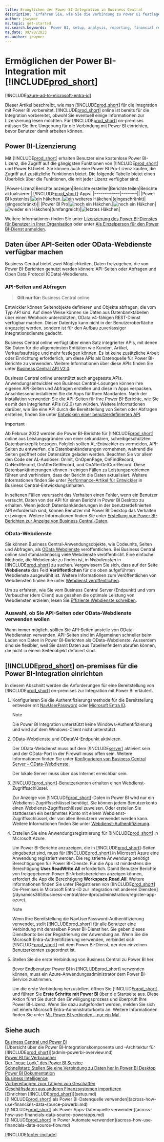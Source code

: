 ```yaml
---
title: Ermöglichen der Power BI-Integration in Business Central
description: 'Erfahren Sie, wie Sie die Verbindung zu Power BI festlegen. Mit Power BI-Berichten können Sie Insights, Business Intelligence und KPIs aus Ihren Business Central-Daten erhalten.'
author: jswymer
ms.topic: get-started
ms.search.keywords: 'Power BI, setup, analysis, reporting, financial report, business intelligence, KPI'
ms.date: 09/28/2023
ms.author: jswymer
---
```

# Ermöglichen der Power BI-Integration mit [!INCLUDE[prod_short](includes/prod_short.md)]

[!INCLUDE[azure-ad-to-microsoft-entra-id](~/../shared-content/shared/azure-ad-to-microsoft-entra-id.md)]

Dieser Artikel beschreibt, wie man [!INCLUDE[prod_short](includes/prod_short.md)] für die Integration mit Power BI vorbereitet. [!INCLUDE[prod_short](includes/prod_short.md)] online ist bereits für die Integration vorbereitet, obwohl Sie eventuell einige Informationen zur Lizenzierung lesen möchten. Für [!INCLUDE[prod_short](includes/prod_short.md)] on-premises müssen Sie Ihre Umgebung für die Verbindung mit Power BI einrichten, bevor Benutzer damit arbeiten können.

## <a name="license"></a>Power BI-Lizenzierung

Mit [!INCLUDE[prod_short](includes/prod_short.md)] erhalten Benutzer eine kostenlose Power BI-Lizenz, die Zugriff auf die gängigsten Funktionen von [!INCLUDE[prod_short](includes/prod_short.md)] und Power BI bietet. Sie können auch eine Power BI Pro-Lizenz kaufen, die Zugriff auf zusätzliche Funktionen bietet. Die folgende Tabelle bietet einen Überblick über die Funktionen, die mit jeder Lizenz verfügbar sind.

|Power-Lizenz|Berichte anzeigen|Berichte erstellen|Berichte teilen|Berichte aktualisieren| [!INCLUDE[prod_short](includes/prod_short.md)]-Apps|
|-------------|--------||
|Power BI kostenlos|![ein häkchen.](media/check.png)|![ein weiteres Häkchen](media/check.png)|(eingeschränkt)|(eingeschränkt)||
|Power BI Pro|![noch ein Häkchen.](media/check.png)|![noch ein Häkchen](media/check.png)|![wieder ein Häkchen](media/check.png)|(umfangreich)|![letztes Häkchen](media/check.png)|

Weitere Informationen finden Sie unter [Lizenzierung des Power BI-Dienstes für Benutzer in Ihrer Organisation](/power-bi/admin/service-admin-licensing-organization) oder unter [Als Einzelperson für den Power BI-Dienst anmelden](/power-bi/fundamentals/service-self-service-signup-for-power-bi).

## <a name="exposedata"></a>Daten über API-Seiten oder OData-Webdienste verfügbar machen

Business Central bietet zwei Möglichkeiten, Daten freizugeben, die von Power BI-Berichten genutzt werden können: API-Seiten oder Abfragen und Open Data Protocol (OData)-Webdienste.

### API-Seiten und Abfragen

> **Gilt nur für:** Business Central online

Entwickler können Seitenobjekte definieren und Objekte abfragen, die vom Typ *API* sind. Auf diese Weise können sie Daten aus Datenbanktabellen über einen Webhook-unterstützten, OData v4-fähigen REST-Dienst verfügbar machen. Dieser Datentyp kann nicht in der Benutzeroberfläche angezeigt werden, sondern ist für den Aufbau zuverlässiger Integrationsdienste gedacht.

Business Central online verfügt über einen Satz integrierter APIs, mit denen Sie Daten für die allgemeinsten Entitäten wie Kunden, Artikel, Verkaufsaufträge und mehr festlegen können. Es ist keine zusätzliche Arbeit oder Einrichtung erforderlich, um diese APIs als Datenquelle für Power BI-Berichte zu verwenden. Weitere Informationen über diese APIs finden Sie unter [Business Central API V2.0](/dynamics365/business-central/dev-itpro/api-reference/v2.0/).

Business Central online unterstützt auch angepasste APIs. Anwendungsentwickler von Business Central-Lösungen können ihre eigenen API-Seiten und Abfragen erstellen und diese in Apps verpacken. Anschliessend installieren Sie die Apps für Ihren Mandanten. Nach der Installation verwenden Sie die API-Seiten für Ihre Power BI-Berichte, wie Sie es mit den integrierten APIs (v2.0) tun würden. Weitere Informationen darüber, wie Sie eine API durch die Bereitstellung von Seiten oder Abfragen erstellen, finden Sie unter [Entwickeln einer benutzerdefinierten API](/dynamics365/business-central/dev-itpro/developer/devenv-develop-custom-api).

> [!IMPORTANT]
> Ab Februar 2022 werden die Power BI-Berichte für [!INCLUDE[prod_short](includes/prod_short.md)] online aus Leistungsgründen von einer sekundären, schreibgeschützten Datenbankreplik bezogen. Folglich sollten AL-Entwickler es vermeiden, API-Seiten zu entwerfen, die Datenbankänderungen vornehmen, während die Seiten geöffnet oder Datensätze geladen werden. Beachten Sie vor allem den Code der AL-Auslöser: OnInit, OnOpenPage, OnFindRecord, OnNextRecord, OnAfterGetRecord, und OnAfterGetCurrRecord. Diese Datenbankänderungen können in einigen Fällen zu Leistungsproblemen führen und verhindern, dass der Bericht die Daten aktualisiert. Weitere Informationen finden Sie unter [Performance-Artikel für Entwickler](/dynamics365/business-central/dev-itpro/performance/performance-developer?branch=main#writing-efficient-web-services) in Business Central-Entwicklungsinhalten.
>
> In seltenen Fällen verursacht das Verhalten einen Fehler, wenn ein Benutzer versucht, Daten von der API für einen Bericht in Power BI Desktop zu erhalten. Wenn jedoch Datenbankänderungen in der benutzerdefinierten API erforderlich sind, können Benutzer mit Power BI Desktop das Verhalten erzwingen. Weitere Informationen finden Sie unter [Erstellung von Power BI-Berichten zur Anzeige von Business Central-Daten](across-how-use-financials-data-source-powerbi.md#fixing-problems).

### OData-Webdienste

Sie können Business Central-Anwendungsobjekte, wie Codeunits, Seiten und Abfragen, als [OData Webdienste](/dynamics365/business-central/dev-itpro/webservices/odata-web-services) veröffentlichen. Bei Business Central online sind standardmässig viele Webdienste veröffentlicht. Eine einfache Methode, die Webdienste zu finden ist, in *Webdiensten* in [!INCLUDE[prod_short](includes/prod_short.md)] zu suchen. Vergewissern Sie sich, dass auf der Seite **Webdienste** das Feld **Veröffentlichen** für die oben aufgeführten Webdienste ausgewählt ist. Weitere Informationen zum Veröffentlichen von Webdiensten finden Sie unter [Webdienst veröffentlichen](across-how-publish-web-service.md).

Um zu erfahren, wie Sie vom Business Central Server (Endpunkt) und vom Verbaucher (dem Client) aus gesehen die optimale Leistung von Webdiensten erzielen, lesen Sie [Effiziente Webdienste schreiben](/dynamics365/business-central/dev-itpro/performance/performance-developer#writing-efficient-web-services).

### Auswahl, ob Sie API-Seiten oder OData-Webdienste verwenden wollen

Wann immer möglich, sollten Sie API-Seiten anstelle von OData-Webdiensten verwenden. API-Seiten sind im Allgemeinen schneller beim Laden von Daten in Power BI-Berichten als OData-Webdienste. Ausserdem sind sie flexibler, weil Sie damit Daten aus Tabellenfeldern abrufen können, die nicht in einem Seitenobjekt definiert sind.

## <a name="setup"></a>[!INCLUDE[prod_short](includes/prod_short.md)] on-premises für die Power BI-Integration einrichten

In diesem Abschnitt werden die Anforderungen für eine Bereitstellung von [!INCLUDE[prod_short](includes/prod_short.md)] on-premises zur Integration mit Power BI erläutert.

1. Konfigurieren Sie die Authentifizierungsmethode für die Bereitstellung entweder mit [NavUserPassword](/dynamics365/business-central/dev-itpro/administration/authenticating-users-with-navuserpassword) oder [Microsoft Entra ID](/dynamics365/business-central/dev-itpro/administration/authenticating-users-with-azure-ad-overview).  
    
    > [!NOTE]
    > Die Power BI Integration unterstützt keine Windows-Authentifizierung und wird auf dem Windows-Client nicht unterstützt.

2. OData-Webdienste und ODataV4-Endpunkt aktivieren.

    Der OData-Webdienst muss auf dem [!INCLUDE[server](includes/server.md)] aktiviert sein und der OData-Port in der Firewall muss offen sein. Weitere Informationen finden Sie unter [Konfigurieren von Business Central Server – OData-Webdienste](/dynamics365/business-central/dev-itpro/administration/configure-server-instance#ODataServices).

    Der lokale Server muss über das Internet erreichbar sein.

3. [!INCLUDE[prod_short](includes/prod_short.md)]-Benutzerkonten erhalten einen Webdienst-Zugriffsschlüssel.

    Zur Anzeige von [!INCLUDE[prod_short](includes/prod_short.md)]-Daten in Power BI wird nur ein Webdienst-Zugriffsschlüssel benötigt. Sie können jedem Benutzerkonto einen Webdienst-Zugriffsschlüssel zuweisen. Oder erstellen Sie stattdessen ein bestimmtes Konto mit einem Webdienst-Zugriffsschlüssel, der von allen Benutzern verwendet werden kann. Weitere Informationen finden Sie unter [Webdienst-Authentifizierung](/dynamics365/business-central/dev-itpro/webservices/web-services-authentication#generate-a-web-service-access-key).

    <!--
    > [!IMPORTANT]
    > With [!INCLUDE[prod_short](../developer/includes/prod_short.md)] online, the use of access keys (Basic Auth) for web service authentication is [deprecated](/dynamics365/business-central/dev-itpro/upgrade/deprecated-features-w1#accesskeys). We recommend that you use OAuth2 instead. For more information, see [Use OAuth to Authorize Business Central Web Services](/dynamics365/business-central/dev-itpro/webservices/authenticate-web-services-using-oauth).-->

4. Erstellen Sie eine Anwendungsregistrierung für [!INCLUDE[prod_short](includes/prod_short.md)] in Microsoft Azure.

    Um Power BI-Berichte anzuzeigen, die in [!INCLUDE[prod_short](includes/prod_short.md)]-Seiten eingebettet sind, muss für [!INCLUDE[prod_short](includes/prod_short.md)] in Microsoft Azure eine Anwendung registriert werden. Die registrierte Anwendung benötigt Berechtigungen für Power BI-Dienste. Für die App ist mindestens die Berechtigung **User.ReadWrite.All** erforderlich. Damit Benutzer Berichte von freigegebenen Power BI-Arbeitsbereichen anzeigen können, erfordert die App die Berechtigung **Workspace.Read.All**. Weitere Informationen finden Sie unter [Registrieren von [!INCLUDE[prod_short](includes/prod_short.md)] On-Premises in Microsoft Entra-ID zur Integration mit anderen Diensten](/dynamics365/business-central/dev-itpro/administration/register-app-azure).

    > [!NOTE]
    > Wenn Ihre Bereitstellung die NavUserPassword-Authentifizierung verwendet, stellt [!INCLUDE[prod_short](includes/prod_short.md)] für alle Benutzer eine Verbindung mit demselben Power BI-Dienst her. Sie geben dieses Dienstkonto bei der Registrierung der Anwendung an. Wenn Sie die Microsoft Entra-Authentifizierung verwenden, verbindet sich [!INCLUDE[prod_short](includes/prod_short.md)] mit dem Power BI-Dienst, der den einzelnen Benutzerkonten zugeordnet ist.

    <!-- Windows authentication can also be used but you can't get data from BC in Power BI -->
5. Stellen Sie die erste Verbindung von Business Central zu Power BI her.

    Bevor Endbenutzer Power BI in [!INCLUDE[prod_short](includes/prod_short.md)] verwenden können, muss ein Azure-Anwendungsadministrator dem Power BI-Service zustimmen.

    Um die erste Verbindung herzustellen, öffnen Sie [!INCLUDE[prod_short](includes/prod_short.md)], und führen Sie **Erste Schritte mit Power BI** über die Startseite aus. Diese Aktion führt Sie durch den Einwilligungsprozess und überprüft Ihre Power BI-Lizenz. Wenn Sie dazu aufgefordert werden, melden Sie sich mit einem Microsoft Entra-Administratorkonto an. Weitere Informationen finden Sie unter [Mit Power BI verbinden – nur ein Mal](across-working-with-powerbi.md#connect).

## Siehe auch

[Business Central und Power BI](admin-powerbi.md)  
[Übersicht über die Power BI-Integrationskomponente und -Architektur für [!INCLUDE[prod_short](includes/prod_short.md)]](admin-powerbi-overview.md)  
[Power BI für Verbraucher](/power-bi/consumer/end-user-consumer)  
[Der "neue Look" des Power BI Service](/power-bi/service-new-look)  
[Schnellstart: Stellen Sie eine Verbindung zu Daten her in Power BI Desktop](/power-bi/desktop-quickstart-connect-to-data)  
[Power BI Dokumentation](/power-bi/)  
[Business Intelligence](bi.md)  
[Vorbereitungen zum Tätigen von Geschäften](ui-get-ready-business.md)  
[Geschäftsdaten aus anderen Finanzsystemen importieren](across-import-data-configuration-packages.md)  
[Einrichten [!INCLUDE[prod_short](includes/prod_short.md)]](setup.md)  
[[!INCLUDE[prod_short](includes/prod_short.md)] als Power BI-Datenquelle verwenden](across-how-use-financials-data-source-powerbi.md)  
[[!INCLUDE[prod_short](includes/prod_short.md)] als Power Apps-Datenquelle verwenden](across-how-use-financials-data-source-powerapps.md)  
[[!INCLUDE[prod_short](includes/prod_short.md)] in Power Automate verwenden](across-how-use-financials-data-source-flow.md)  




[!INCLUDE[footer-include](includes/footer-banner.md)]
